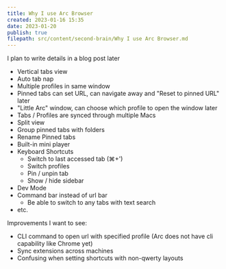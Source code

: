 ```yaml
---
title: Why I use Arc Browser
created: 2023-01-16 15:35
date: 2023-01-20
publish: true
filepath: src/content/second-brain/Why I use Arc Browser.md
---
```


I plan to write details in a blog post later

* Vertical tabs view
* Auto tab nap
* Multiple profiles in same window
* Pinned tabs can set URL, can navigate away and "Reset to pinned URL" later
* "Little Arc" window, can choose which profile to open the window later
* Tabs / Profiles are synced through multiple Macs
* Split view
* Group pinned tabs with folders
* Rename Pinned tabs
* Built-in mini player
* Keyboard Shortcuts
  * Switch to last accessed tab (⌘+')
  * Switch profiles
  * Pin / unpin tab
  * Show / hide sidebar
* Dev Mode
* Command bar instead of url bar
  * Be able to switch to any tabs with text search
* etc.

Improvements I want to see:

* CLI command to open url with specified profile (Arc does not have cli capability like Chrome yet)
* Sync extensions across machines
* Confusing when setting shortcuts with non-qwerty layouts
